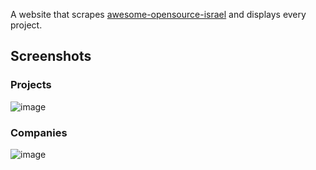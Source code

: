 A website that scrapes [awesome-opensource-israel](https://github.com/lirantal/awesome-opensource-israel) and displays every project.

## Screenshots

### Projects

![image](https://user-images.githubusercontent.com/31913495/227768041-20ab7d33-d88f-45ff-99b4-53b974af7e0e.png)

### Companies

![image](https://user-images.githubusercontent.com/31913495/227767963-64fbba35-1ecb-4964-8adb-32786bafa273.png)
